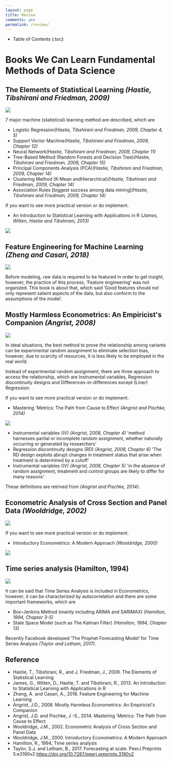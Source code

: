 ```yaml
---
layout: page
title: Review
comments: yes
permalink: /review/
---
```


* Table of Contents
{:toc}

# Books We Can Learn Fundamental Methods of Data Science

## The Elements of Statistical Learning <cite>(Hastie, Tibshirani and Friedman, 2009)</cite>

<a target="_blank"  href="https://www.amazon.co.jp/gp/product/0387848576/ref=as_li_tl?ie=UTF8&camp=247&creative=1211&creativeASIN=0387848576&linkCode=as2&tag=kyo07e-22&linkId=5e61d6d9d352a068e888dbbd0ac047ae"><img border="0" src="//ws-fe.amazon-adsystem.com/widgets/q?_encoding=UTF8&MarketPlace=JP&ASIN=0387848576&ServiceVersion=20070822&ID=AsinImage&WS=1&Format=_SL250_&tag=kyo07e-22" ></a>

7 major machine (statistical) learning method are described, which are

* Logistic Regression<cite>(Hastie, Tibshirani and Friedman, 2009, Chapter 4, 5)</cite>
* Support Vector Machine<cite>(Hastie, Tibshirani and Friedman, 2009, Chapter 12)</cite>
* Neural Network<cite>(Hastie, Tibshirani and Friedman, 2009, Chapter 11)</cite>
* Tree-Based Method (Random Forests and Decision Tree)<cite>(Hastie, Tibshirani and Friedman, 2009, Chapter 15)</cite>
* Principal Components Analysis (PCA)<cite>(Hastie, Tibshirani and Friedman, 2009, Chapter 14)</cite>
* Clustering Method (K-Mean andHierarchical)<cite>(Hastie, Tibshirani and Friedman, 2009, Chapter 14)</cite>
* Association Rules [biggest success among data mining]<cite>(Hastie, Tibshirani and Friedman, 2009, Chapter 14)</cite>

If you want to see more practical version or do implement.
* An Introduction to Statistical Learning with Applications in R <cite>(James, Witten, Hastie and Tibshirani, 2013)</cite>

<a target="_blank"  href="https://www.amazon.co.jp/gp/product/1071614177/ref=as_li_tl?ie=UTF8&camp=247&creative=1211&creativeASIN=1071614177&linkCode=as2&tag=kyo07e-22&linkId=d935373c22d74d46c9f2989533a590b2"><img border="0" src="//ws-fe.amazon-adsystem.com/widgets/q?_encoding=UTF8&MarketPlace=JP&ASIN=1071614177&ServiceVersion=20070822&ID=AsinImage&WS=1&Format=_SL250_&tag=kyo07e-22" ></a>

## Feature Engineering for Machine Learning <cite>(Zheng and Casari, 2018)</cite>

<a target="_blank"  href="https://www.amazon.co.jp/gp/product/B07BNX4MWC/ref=as_li_tl?ie=UTF8&camp=247&creative=1211&creativeASIN=B07BNX4MWC&linkCode=as2&tag=kyo07e-22&linkId=6bfa85bce5dc5d50cd20ae1e5015ab18"><img border="0" src="//ws-fe.amazon-adsystem.com/widgets/q?_encoding=UTF8&MarketPlace=JP&ASIN=B07BNX4MWC&ServiceVersion=20070822&ID=AsinImage&WS=1&Format=_SL250_&tag=kyo07e-22" ></a>

Before modeling, raw data is required to be featured in order to get insight, however, the practice of this process, ‘Feature engineering’ was not organized. This book is about that, which said ‘Good features should not only represent salient aspects of the data, but also conform to the assumptions of the model’.

## Mostly Harmless Econometrics: An Empiricist's Companion <cite>(Angrist, 2008)</cite>

<a target="_blank"  href="https://www.amazon.co.jp/gp/product/0691120358/ref=as_li_tl?ie=UTF8&camp=247&creative=1211&creativeASIN=0691120358&linkCode=as2&tag=kyo07e-22&linkId=cdd94954c4ecfc42e9f2e1bb41f509ce"><img border="0" src="//ws-fe.amazon-adsystem.com/widgets/q?_encoding=UTF8&MarketPlace=JP&ASIN=0691120358&ServiceVersion=20070822&ID=AsinImage&WS=1&Format=_SL250_&tag=kyo07e-22" ></a>

In ideal situations, the best method to prove the relationship among variants can be experimental random assignment to eliminate selection bias, however, due to scarcity of resources, it is less likely to be employed in the real world.

Instead of experimental random assignment, there are three approach to access the relationship, which are Instrumental variables, Regression discontinuity designs and Differences-in-differences except (Liner) Regression.

If you want to see more practical version or do implement.
* Mastering 'Metrics: The Path from Cause to Effect <cite>(Angrist and Pischke, 2014)</cite>

<a target="_blank"  href="https://www.amazon.co.jp/gp/product/0691152845/ref=as_li_tl?ie=UTF8&camp=247&creative=1211&creativeASIN=0691152845&linkCode=as2&tag=kyo07e-22&linkId=41e38d0462663f2384188f4618ae6b86"><img border="0" src="//ws-fe.amazon-adsystem.com/widgets/q?_encoding=UTF8&MarketPlace=JP&ASIN=0691152845&ServiceVersion=20070822&ID=AsinImage&WS=1&Format=_SL250_&tag=kyo07e-22" ></a>

* Instrumental variables (IV) <cite>(Angrist, 2008, Chapter 4)</cite>
'method harnesses partial or incomplete random assignment, whether naturally occurring or generated by researchers'
* Regression discontinuity designs (RD) <cite>(Angrist, 2008, Chapter 6)</cite>
'The RD design exploits abrupt changes in treatment status that arise when treatment is determined by a cutoff'
* Instrumental variables (IV) <cite>(Angrist, 2008, Chapter 5)</cite>
'in the absence of random assignment, treatment and control groups are likely to differ for many reasons'

These definitions are retrived from <cite>(Angrist and Pischke, 2014)</cite>.

## Econometric Analysis of Cross Section and Panel Data <cite>(Wooldridge, 2002)</cite>

<a target="_blank"  href="https://www.amazon.co.jp/gp/product/0262232588/ref=as_li_tl?ie=UTF8&camp=247&creative=1211&creativeASIN=0262232588&linkCode=as2&tag=kyo07e-22&linkId=fa4f1f8e64a4db4941358ff096425126"><img border="0" src="//ws-fe.amazon-adsystem.com/widgets/q?_encoding=UTF8&MarketPlace=JP&ASIN=0262232588&ServiceVersion=20070822&ID=AsinImage&WS=1&Format=_SL250_&tag=kyo07e-22" ></a>

If you want to see more practical version or do implement.
* Introductory Econometrics: A Modern Approach <cite>(Wooldridge, 2000)</cite>

<a target="_blank"  href="https://www.amazon.co.jp/gp/product/1337558869/ref=as_li_tl?ie=UTF8&camp=247&creative=1211&creativeASIN=1337558869&linkCode=as2&tag=kyo07e-22&linkId=ab76d5723476a69ec51d73360543e8ac"><img border="0" src="//ws-fe.amazon-adsystem.com/widgets/q?_encoding=UTF8&MarketPlace=JP&ASIN=1337558869&ServiceVersion=20070822&ID=AsinImage&WS=1&Format=_SL250_&tag=kyo07e-22" ></a>

## Time series analysis (Hamilton, 1994)

<a target="_blank"  href="https://www.amazon.co.jp/gp/product/0691042896/ref=as_li_tl?ie=UTF8&camp=247&creative=1211&creativeASIN=0691042896&linkCode=as2&tag=kyo07e-22&linkId=77d9e9fec9b9fa147bbdbc98b2d49e56"><img border="0" src="//ws-fe.amazon-adsystem.com/widgets/q?_encoding=UTF8&MarketPlace=JP&ASIN=0691042896&ServiceVersion=20070822&ID=AsinImage&WS=1&Format=_SL250_&tag=kyo07e-22" ></a>

It can be said that Time Series Analysis is included in Econometrics, however, it can be characterized by autocorrelation and there are some important frameworks, which are 
* Box–Jenkins Method (mainly including ARIMA and SARIMAX) <cite>(Hamilton, 1994, Chapter 3-5)</cite>
* State Space Model (such as The Kalman Filter) <cite>(Hamilton, 1994, Chapter 13)</cite>

Recently Facebook developed ‘The Prophet Forecasting Model’ for Time Series Analysis <cite>(Taylor and Letham, 2017)</cite>.


## Reference
* Hastie, T., Tibshirani, R., and J. Friedman, J., 2009. The Elements of Statistical Learning
* James, G., Witten, D., Hastie, T. and Tibshirani, R., 2013. An Introduction to Statistical Learning with Applications in R
* Zheng, A. and Casari, A., 2018. Feature Engineering for Machine Learning
* Angrist, J.D., 2008. Mostly Harmless Econometrics: An Empiricist's Companion
* Angrist, J.D. and Pischke, J -S., 2014. Mastering 'Metrics: The Path from Cause to Effect
* Wooldridge, J.M., 2002. Econometric Analysis of Cross Section and Panel Data
* Wooldridge, J.M., 2000. Introductory Econometrics: A Modern Approach
* Hamilton, R., 1994, Time series analysis
* Taylor, S.J. and Letham, B., 2017. Forecasting at scale. PeerJ Preprints 5:e3190v2 https://doi.org/10.7287/peerj.preprints.3190v2